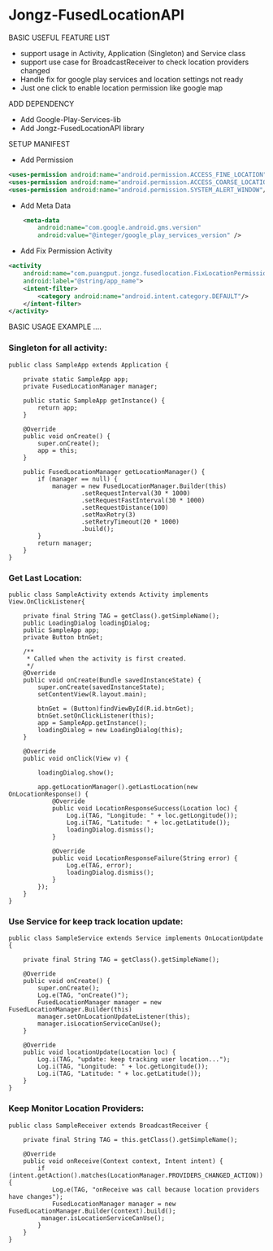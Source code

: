 # Jongz-FusedLocationAPI

BASIC USEFUL FEATURE LIST

 * support usage in Activity, Application (Singleton) and Service class
 * support use case for BroadcastReceiver to check location providers changed
 * Handle fix for google play services and location settings not ready
 * Just one click to enable location permission like google map

ADD DEPENDENCY

* Add Google-Play-Services-lib
* Add Jongz-FusedLocationAPI library



SETUP MANIFEST 

* Add Permission

```xml
<uses-permission android:name="android.permission.ACCESS_FINE_LOCATION" />
<uses-permission android:name="android.permission.ACCESS_COARSE_LOCATION" />
<uses-permission android:name="android.permission.SYSTEM_ALERT_WINDOW"/>
```

* Add Meta Data

```xml
	<meta-data
		android:name="com.google.android.gms.version"
		android:value="@integer/google_play_services_version" />
```

* Add Fix Permission Activity

```xml
<activity
	android:name="com.puangput.jongz.fusedlocation.FixLocationPermissionActivity"
	android:label="@string/app_name">
	<intent-filter>
		<category android:name="android.intent.category.DEFAULT"/>
	</intent-filter>
</activity>
```

BASIC USAGE EXAMPLE ....

### Singleton for all activity:

```android
public class SampleApp extends Application {

    private static SampleApp app;
    private FusedLocationManager manager;

    public static SampleApp getInstance() {
        return app;
    }

    @Override
    public void onCreate() {
        super.onCreate();
        app = this;
    }

    public FusedLocationManager getLocationManager() {
        if (manager == null) {
            manager = new FusedLocationManager.Builder(this)
        			.setRequestInterval(30 * 1000)
        			.setRequestFastInterval(30 * 1000)
        			.setRequestDistance(100)
        			.setMaxRetry(3)
        			.setRetryTimeout(20 * 1000)
        			.build();
        }
        return manager;
    }
}
```

### Get Last Location:

```android
public class SampleActivity extends Activity implements View.OnClickListener{

    private final String TAG = getClass().getSimpleName();
    public LoadingDialog loadingDialog;
    public SampleApp app;
    private Button btnGet;

    /**
     * Called when the activity is first created.
     */
    @Override
    public void onCreate(Bundle savedInstanceState) {
        super.onCreate(savedInstanceState);
        setContentView(R.layout.main);
        
        btnGet = (Button)findViewById(R.id.btnGet);
        btnGet.setOnClickListener(this);
        app = SampleApp.getInstance();
        loadingDialog = new LoadingDialog(this);
    }

    @Override
    public void onClick(View v) {

        loadingDialog.show();

        app.getLocationManager().getLastLocation(new OnLocationResponse() {
            @Override
            public void LocationResponseSuccess(Location loc) {
                Log.i(TAG, "Longitude: " + loc.getLongitude());
        		Log.i(TAG, "Latitude: " + loc.getLatitude());
                loadingDialog.dismiss();
            }

            @Override
            public void LocationResponseFailure(String error) {
                Log.e(TAG, error);
                loadingDialog.dismiss();
            }
        });
    }
}
```

### Use Service for keep track location update:

```android
public class SampleService extends Service implements OnLocationUpdate {

    private final String TAG = getClass().getSimpleName();
    
    @Override
    public void onCreate() {
        super.onCreate();
        Log.e(TAG, "onCreate()");
        FusedLocationManager manager = new FusedLocationManager.Builder(this)
        manager.setOnLocationUpdateListener(this);
        manager.isLocationServiceCanUse();
    }

    @Override
    public void locationUpdate(Location loc) {
        Log.i(TAG, "update: keep tracking user location...");
        Log.i(TAG, "Longitude: " + loc.getLongitude());
        Log.i(TAG, "Latitude: " + loc.getLatitude());
    }
}
```

### Keep Monitor Location Providers:

```android
public class SampleReceiver extends BroadcastReceiver {

    private final String TAG = this.getClass().getSimpleName();

    @Override
    public void onReceive(Context context, Intent intent) {
        if (intent.getAction().matches(LocationManager.PROVIDERS_CHANGED_ACTION)) {
            Log.e(TAG, "onReceive was call because location providers have changes");
            FusedLocationManager manager = new FusedLocationManager.Builder(context).build();
		 manager.isLocationServiceCanUse();
        }
    }
}
```

